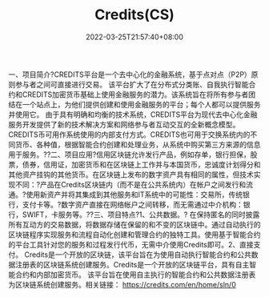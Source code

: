 ﻿---
weight: 
title: "Credits(CS)"
description: "CREDITS平台是一个去中心化的金融系统，基于点对点（P2P）原则参与者之间可直接进行交易"
date: 2022-03-25T21:57:40+08:00
lastmod: 2022-03-25T16:45:40+08:00
draft: false
authors: ["Metabd"]
featuredImage: "creditscs.webp"
link: ""
tags: ["数字代币","Credits(CS)"]
categories: ["navigation"]
navigation: ["数字代币"]
lightgallery: true
toc: true
pinned: false
recommend: false
recommend1: false
---
一、项目简介?CREDITS平台是一个去中心化的金融系统，基于点对点（P2P）原则参与者之间可直接进行交易。 该平台扩大了在分布式分类账、自我执行智能合约和CREDITS加密货币基础上使用金融服务的潜力。该系统旨在将所有参与者团结在一个站点上，为他们提供创建和使用金融服务的平台；每个人都可以提供服务并使用它。 由于具有明确和均衡的技术系统，CREDITS平台为现代去中心化金融服务开发提供了新的技术解决方案和网络参与者互动交互的全新概念模型。CREDITS币可用作系统使用的内部支付方式。CREDITS也可用于交换系统内的不同货币、各种值，根据智能合约创建和处理业务，从系统中购买第三方来源的信息用于服务。??二、项目应用?信用区块链允许发行产品，例如存单，银行担保，股票，债券，信用证，加密货币和在区块链上工作并与本国货币，忠诚度计划得分和其他资产挂钩的其他货币。在区块链上发布的数字资产具有相同的属性，但技术实现不同：?产品在Credits区块链内（而不是在公共系统内）在帐户之间发行和流通。?使用新资产并将其集成到其他服务和IT系统中的可能性：交易所，传统银行，支付卡等。?数字资产直接在网络帐户之间转移，而无需通过中介机构：银行，SWIFT，卡服务等。??三、项目特点?1、公共数据。?
在保持匿名的同时披露所有互动方的交易数据，将数据存储在保留的和不变的区块链中。通过自动执行的区块链程序实现服务和流程自动化创建和管理合约的独特工具。使用基于智能合约的平台工具针对您的服务和过程发行代币，无需中介使用Credits即可。2、直接支付。
Credits是一个开放的区块链，该平台旨在为使用自动执行智能合约和公共数据注册表的区块链系统创建服务。Credits是一个开放的区块链平台，具有自主智能合约和内部加密货币。 该平台旨在使用自主执行的智能合约和公共数据注册表为区块链系统创建服务。相关链接：
https://credits.com/en/home/sln/0
